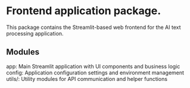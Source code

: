 # Frontend application package.

This package contains the Streamlit-based web frontend for the AI text processing application.

## Modules

app: Main Streamlit application with UI components and business logic
config: Application configuration settings and environment management
utils/: Utility modules for API communication and helper functions
